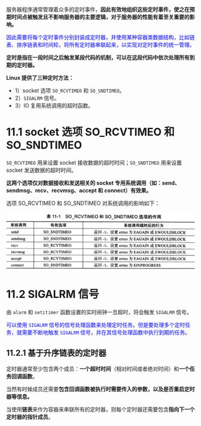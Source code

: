服务器程序通常管理着众多的定时事件，**因此有效地组织这些定时事件，使之在预期时间点被触发且不影响服务器的主要逻辑，对于服务器的性能有着至关重要的影响。**

<font color=blue>因此需要将每个定时事件分别封装成定时器，并使用某种容器类数据结构，比如链表、排序链表和时间轮，将所有定时器串联起来，以实现对定时事件的统一管理。</font>

**定时是指在一段时间之后触发某段代码的机制，可以在这段代码中依次处理所有到期的定时器。**

**Linux 提供了三种定时方法：**

* 1）socket 选项 `SO_RCVTIMEO` 和 `SO_SNDTIMEO`。
* 2）`SIGALRM` 信号。
* 3）IO 复用系统调用的超时函数。



# 11.1 socket 选项 SO_RCVTIMEO 和 SO_SNDTIMEO

`SO_RCVTIMEO` 用来设置 socket 接收数据的超时时间；`SO_SNDTIMEO` 用来设置 socket 发送数据的超时时间。

**这两个选项仅对数据接收和发送相关的 socket 专用系统调用（如：send、sendmsg、recv、recvmsg、accept 和 connect）有效果。**

选项 SO_RCVTIMEO 和 SO_SNDTIMEO 对系统调用的影响如下：

![image-20230504201836626](Image/SO_RCVTIMEO和SO_SNDTIMEO选项的作用.png)



# 11.2 SIGALRM 信号

由 `alarm` 和 `setitimer` 函数设置的实时闹钟一旦超时，将会触发 `SIGALRM` 信号。

<font color=blue>可以使用 `SIGALRM` 信号的信号处理函数来处理定时任务。但是要处理多个定时任务，就需要不断地触发 `SIGALRM` 信号，并在其信号处理函数中执行到期的任务。</font>

## 11.2.1 基于升序链表的定时器

定时器通常至少包含两个成员：**一个超时时间**（相对时间或者绝对时间）和**一个任务回调函数**。

当然有时候成员还需要**包含回调函数被执行时需要传入的参数，以及是否重启定时器等信息。**

当使用**链表**来作为容器来串联所有的定时器，则每个定时器还需要包含**指向下一个定时器的指针成员**。